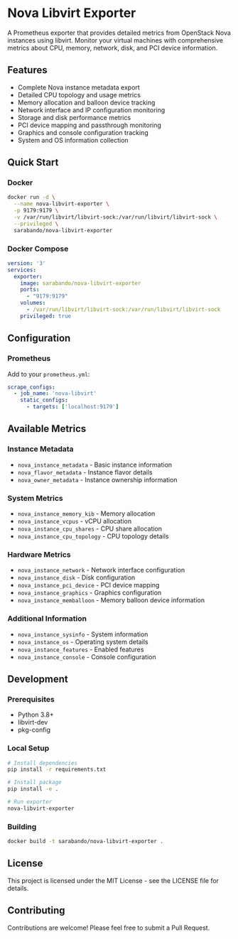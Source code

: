 # Nova Libvirt Exporter

A Prometheus exporter that provides detailed metrics from OpenStack Nova instances using libvirt. Monitor your virtual machines with comprehensive metrics about CPU, memory, network, disk, and PCI device information.

## Features

- Complete Nova instance metadata export
- Detailed CPU topology and usage metrics
- Memory allocation and balloon device tracking
- Network interface and IP configuration monitoring
- Storage and disk performance metrics
- PCI device mapping and passthrough monitoring
- Graphics and console configuration tracking
- System and OS information collection

## Quick Start

### Docker

```bash
docker run -d \
  --name nova-libvirt-exporter \
  -p 9179:9179 \
  -v /var/run/libvirt/libvirt-sock:/var/run/libvirt/libvirt-sock \
  --privileged \
  sarabando/nova-libvirt-exporter
```

### Docker Compose

```yaml
version: '3'
services:
  exporter:
    image: sarabando/nova-libvirt-exporter
    ports:
      - "9179:9179"
    volumes:
      - /var/run/libvirt/libvirt-sock:/var/run/libvirt/libvirt-sock
    privileged: true
```

## Configuration

### Prometheus

Add to your `prometheus.yml`:

```yaml
scrape_configs:
  - job_name: 'nova-libvirt'
    static_configs:
      - targets: ['localhost:9179']
```

## Available Metrics

### Instance Metadata
- `nova_instance_metadata` - Basic instance information
- `nova_flavor_metadata` - Instance flavor details
- `nova_owner_metadata` - Instance ownership information

### System Metrics
- `nova_instance_memory_kib` - Memory allocation
- `nova_instance_vcpus` - vCPU allocation
- `nova_instance_cpu_shares` - CPU share allocation
- `nova_instance_cpu_topology` - CPU topology details

### Hardware Metrics
- `nova_instance_network` - Network interface configuration
- `nova_instance_disk` - Disk configuration
- `nova_instance_pci_device` - PCI device mapping
- `nova_instance_graphics` - Graphics configuration
- `nova_instance_memballoon` - Memory balloon device information

### Additional Information
- `nova_instance_sysinfo` - System information
- `nova_instance_os` - Operating system details
- `nova_instance_features` - Enabled features
- `nova_instance_console` - Console configuration

## Development

### Prerequisites
- Python 3.8+
- libvirt-dev
- pkg-config

### Local Setup

```bash
# Install dependencies
pip install -r requirements.txt

# Install package
pip install -e .

# Run exporter
nova-libvirt-exporter
```

### Building

```bash
docker build -t sarabando/nova-libvirt-exporter .
```

## License

This project is licensed under the MIT License - see the LICENSE file for details.

## Contributing

Contributions are welcome! Please feel free to submit a Pull Request.
